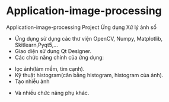 # Application-image-processing
Application-image-processing Project
				Ứng dụng Xử lý ảnh số
- Ứng dụng sử dụng các thư viện OpenCV, Numpy, Matplotlib, Skitlearn,Pyqt5,...
- Giao diện sử dụng Qt Designer.
- Các chức năng chính của ứng dụng: 
 + lọc ảnh(làm mềm, tìm cạnh).
 + Kỹ thuật histogram(cân bằng histogram, histogram của ảnh).
 + Tạo nhiễu ảnh
- Và nhiều chức năng phụ khác.
